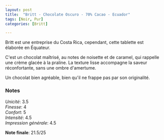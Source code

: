 ```yaml
---
layout: post
title:  "Britt - Chocolate Oscuro - 70% Cacao - Ecuador"
tags: [Noir, Pur] 
categories: [Britt]

---
```


Britt est une entreprise du Costa Rica, cependant, cette tablette est élaborée en Équateur.

C'est un chocolat maîtrisé, au notes de noisette et de caramel, qui rappelle une crème glacée à la praline.
La texture lisse accompagne la saveur réconfortante, sans une ombre d'amertume.

Un chocolat bien agréable, bien qu'il ne frappe pas par son originalité. 

### Notes

_Unicité_: 3.5  
_Finesse_: 4  
_Confort_: 5  
_Intensité_: 4.5  
_Impression générale_: 4.5

**Note finale**: 21.5/25